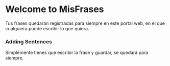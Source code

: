 # Welcome to MisFrases

Tus frases quedarán registradas para siempre en este portal web, en el que cualquiera puede escribir lo que quiera.

### Adding Sentences

Simplemente tienes que escribir la frase y guardar, se quedará para siempre.